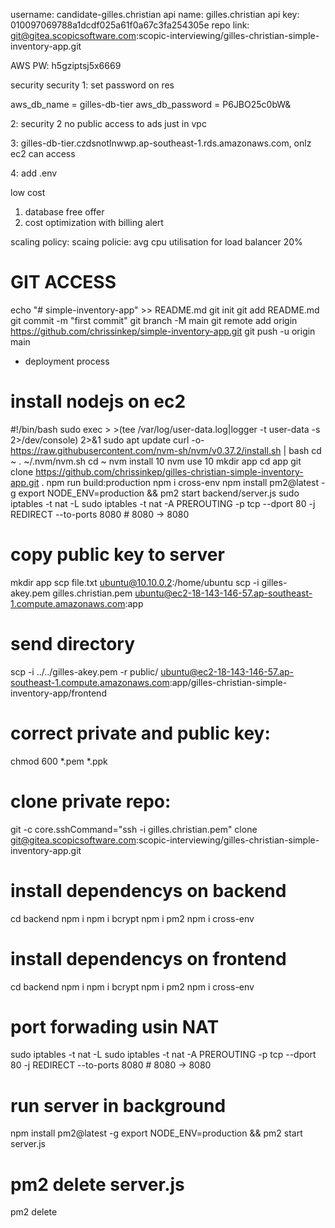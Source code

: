 username: candidate-gilles.christian
api name: gilles.christian
api key: 010097069788a1dcdf025a61f0a67c3fa254305e
repo link: git@gitea.scopicsoftware.com:scopic-interviewing/gilles-christian-simple-inventory-app.git

AWS PW: h5gziptsj5x6669

security
security 1: set password on res

aws_db_name = gilles-db-tier
aws_db_password = P6JBO25c0bW&

2: security 2 no public access to ads just in vpc

3: gilles-db-tier.czdsnotlnwwp.ap-southeast-1.rds.amazonaws.com, onlz ec2 can access

4: add .env


low cost
1. database free offer
2. cost optimization with billing alert


scaling policy:
scaing policie: avg cpu utilisation for load balancer 20%


# GIT ACCESS
echo "# simple-inventory-app" >> README.md
git init
git add README.md
git commit -m "first commit"
git branch -M main
git remote add origin https://github.com/chrissinkep/simple-inventory-app.git
git push -u origin main
- deployment process


# install nodejs on ec2
#!/bin/bash
sudo exec > >(tee /var/log/user-data.log|logger -t user-data -s 2>/dev/console) 2>&1
sudo apt update
curl -o- https://raw.githubusercontent.com/nvm-sh/nvm/v0.37.2/install.sh | bash
cd ~
. ~/.nvm/nvm.sh
cd ~
nvm install 10
nvm use 10
mkdir app
cd app
git clone https://github.com/chrissinkep/gilles-christian-simple-inventory-app.git .
npm run build:production
npm i cross-env
npm install pm2@latest -g
export NODE_ENV=production && pm2 start backend/server.js
sudo iptables -t nat -L
sudo iptables -t nat -A PREROUTING -p tcp --dport 80 -j REDIRECT --to-ports 8080 # 8080 -> 8080



# copy public key to server
mkdir app
scp file.txt ubuntu@10.10.0.2:/home/ubuntu
scp -i gilles-akey.pem gilles.christian.pem ubuntu@ec2-18-143-146-57.ap-southeast-1.compute.amazonaws.com:app
# send directory
scp -i ../../gilles-akey.pem -r public/ ubuntu@ec2-18-143-146-57.ap-southeast-1.compute.amazonaws.com:app/gilles-christian-simple-inventory-app/frontend


# correct private and public key:  
chmod 600 *.pem *.ppk

# clone private repo: 
git -c core.sshCommand="ssh -i gilles.christian.pem" clone git@gitea.scopicsoftware.com:scopic-interviewing/gilles-christian-simple-inventory-app.git


# install dependencys on backend
cd backend
npm i
npm i bcrypt
npm i pm2
npm i cross-env

# install dependencys on frontend
cd backend
npm i
npm i bcrypt
npm i pm2 
npm i cross-env


# port forwading usin NAT
sudo iptables -t nat -L
sudo iptables -t nat -A PREROUTING -p tcp --dport 80 -j REDIRECT --to-ports 8080 # 8080 -> 8080

# run server in background
npm install pm2@latest -g
export NODE_ENV=production && pm2 start server.js
# pm2 delete server.js
pm2 delete <daemon id>





